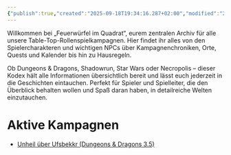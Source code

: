 ```yaml
---
{"publish":true,"created":"2025-09-18T19:34:16.287+02:00","modified":"2025-09-19T15:07:39.278+02:00","cssclasses":""}
---
```


Willkommen bei „Feuerwürfel im Quadrat“, eurem zentralen Archiv für alle unsere Table-Top-Rollenspielkampagnen. Hier findet ihr alles von den Spielercharakteren und wichtigen NPCs über Kampagnenchroniken, Orte, Quests und Kalender bis hin zu Hausregeln.

Ob Dungeons & Dragons, Shadowrun, Star Wars oder Necropolis – dieser Kodex hält alle Informationen übersichtlich bereit und lässt euch jederzeit in die Geschichten eintauchen. Perfekt für Spieler und Spielleiter, die den Überblick behalten wollen und Spaß daran haben, in detailreiche Welten einzutauchen.

# Aktive Kampagnen
* [Unheil über Ufsbekkr (Dungeons & Dragons 3.5)](dnd_ulfsbekkr/cpg_ulfsbekkr) 